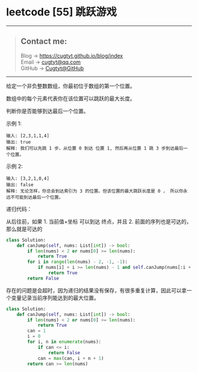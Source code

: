# leetcode [55] 跳跃游戏

---
> ## Contact me:
> Blog -> <https://cugtyt.github.io/blog/index>  
> Email -> <cugtyt@qq.com>  
> GitHub -> [Cugtyt@GitHub](https://github.com/Cugtyt)

---

给定一个非负整数数组，你最初位于数组的第一个位置。

数组中的每个元素代表你在该位置可以跳跃的最大长度。

判断你是否能够到达最后一个位置。

示例 1:
```
输入: [2,3,1,1,4]
输出: true
解释: 我们可以先跳 1 步，从位置 0 到达 位置 1, 然后再从位置 1 跳 3 步到达最后一个位置。
```

示例 2:
```
输入: [3,2,1,0,4]
输出: false
解释: 无论怎样，你总会到达索引为 3 的位置。但该位置的最大跳跃长度是 0 ， 所以你永远不可能到达最后一个位置。
```

递归代码：

从后往前，如果 1. 当前值+坐标 可以到达 终点，并且 2. 前面的序列也是可达的， 那么就是可达的

``` python
class Solution:
    def canJump(self, nums: List[int]) -> bool:
        if len(nums) < 2 or nums[0] >= len(nums):
            return True
        for i in range(len(nums) - 2, -1, -1):
            if nums[i] + i >= len(nums) - 1 and self.canJump(nums[:i + 1]):
                return True
        return False
```

存在的问题是会超时，因为递归的结果没有保存，有很多重复计算，因此可以拿一个变量记录当前序列能达到的最大位置。

``` python
class Solution:
    def canJump(self, nums: List[int]) -> bool:
        if len(nums) < 2 or nums[0] >= len(nums):
            return True
        can = 1
        i = 0
        for i, n in enumerate(nums):
            if can <= i:
                return False
            can = max(can, i + n + 1)
        return can >= len(nums)
```